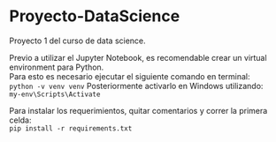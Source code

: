 # Proyecto-DataScience
Proyecto 1 del curso de data science. 

Previo a utilizar el Jupyter Notebook, es recomendable crear un virtual environment para Python.<br>
Para esto es necesario ejecutar el siguiente comando en terminal:<br>
`python -v venv venv` 
Posteriormente activarlo en Windows utilizando:<br>
`my-env\Scripts\Activate`

Para instalar los requerimientos, quitar comentarios y correr la primera celda: <br>
`pip install -r requirements.txt`
